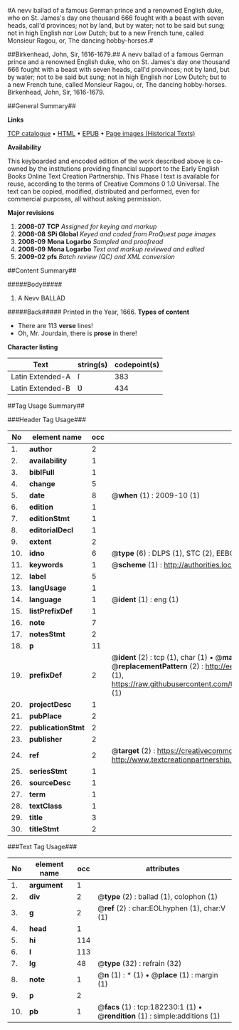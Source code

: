 #A nevv ballad of a famous German prince and a renowned English duke, who on St. James's day one thousand 666 fought with a beast with seven heads, call'd provinces; not by land, but by water; not to be said but sung; not in high English nor Low Dutch; but to a new French tune, called Monsieur Ragou, or, The dancing hobby-horses.#

##Birkenhead, John, Sir, 1616-1679.##
A nevv ballad of a famous German prince and a renowned English duke, who on St. James's day one thousand 666 fought with a beast with seven heads, call'd provinces; not by land, but by water; not to be said but sung; not in high English nor Low Dutch; but to a new French tune, called Monsieur Ragou, or, The dancing hobby-horses.
Birkenhead, John, Sir, 1616-1679.

##General Summary##

**Links**

[TCP catalogue](http://www.ota.ox.ac.uk/tcp/)  • 
[HTML](http://tei.it.ox.ac.uk/tcp/Texts-HTML/free/B01/B01661.html)  • 
[EPUB](http://tei.it.ox.ac.uk/tcp/Texts-EPUB/free/B01/B01661.epub) • 
[Page images (Historical Texts)](https://data.historicaltexts.jisc.ac.uk/view?pubId=eebo-99885281e&pageId=eebo-99885281e-182230-1)

**Availability**

This keyboarded and encoded edition of the
	       work described above is co-owned by the institutions
	       providing financial support to the Early English Books
	       Online Text Creation Partnership. This Phase I text is
	       available for reuse, according to the terms of Creative
	       Commons 0 1.0 Universal. The text can be copied,
	       modified, distributed and performed, even for
	       commercial purposes, all without asking permission.

**Major revisions**

1. __2008-07__ __TCP__ *Assigned for keying and markup*
1. __2008-08__ __SPi Global__ *Keyed and coded from ProQuest page images*
1. __2008-09__ __Mona Logarbo__ *Sampled and proofread*
1. __2008-09__ __Mona Logarbo__ *Text and markup reviewed and edited*
1. __2009-02__ __pfs__ *Batch review (QC) and XML conversion*

##Content Summary##

#####Body#####

1. A Nevv BALLAD

#####Back#####
Printed in the Year, 1666.
**Types of content**

  * There are 113 **verse** lines!
  * Oh, Mr. Jourdain, there is **prose** in there!

**Character listing**


|Text|string(s)|codepoint(s)|
|---|---|---|
|Latin Extended-A|ſ|383|
|Latin Extended-B|Ʋ|434|

##Tag Usage Summary##

###Header Tag Usage###

|No|element name|occ|attributes|
|---|---|---|---|
|1.|__author__|2||
|2.|__availability__|1||
|3.|__biblFull__|1||
|4.|__change__|5||
|5.|__date__|8| @__when__ (1) : 2009-10 (1)|
|6.|__edition__|1||
|7.|__editionStmt__|1||
|8.|__editorialDecl__|1||
|9.|__extent__|2||
|10.|__idno__|6| @__type__ (6) : DLPS (1), STC (2), EEBO-CITATION (1), PROQUEST (1), VID (1)|
|11.|__keywords__|1| @__scheme__ (1) : http://authorities.loc.gov/ (1)|
|12.|__label__|5||
|13.|__langUsage__|1||
|14.|__language__|1| @__ident__ (1) : eng (1)|
|15.|__listPrefixDef__|1||
|16.|__note__|7||
|17.|__notesStmt__|2||
|18.|__p__|11||
|19.|__prefixDef__|2| @__ident__ (2) : tcp (1), char (1)  •  @__matchPattern__ (2) : ([0-9\-]+):([0-9IVX]+) (1), (.+) (1)  •  @__replacementPattern__ (2) : http://eebo.chadwyck.com/downloadtiff?vid=$1&page=$2 (1), https://raw.githubusercontent.com/textcreationpartnership/Texts/master/tcpchars.xml#$1 (1)|
|20.|__projectDesc__|1||
|21.|__pubPlace__|2||
|22.|__publicationStmt__|2||
|23.|__publisher__|2||
|24.|__ref__|2| @__target__ (2) : https://creativecommons.org/publicdomain/zero/1.0/ (1), http://www.textcreationpartnership.org/docs/. (1)|
|25.|__seriesStmt__|1||
|26.|__sourceDesc__|1||
|27.|__term__|1||
|28.|__textClass__|1||
|29.|__title__|3||
|30.|__titleStmt__|2||


###Text Tag Usage###

|No|element name|occ|attributes|
|---|---|---|---|
|1.|__argument__|1||
|2.|__div__|2| @__type__ (2) : ballad (1), colophon (1)|
|3.|__g__|2| @__ref__ (2) : char:EOLhyphen (1), char:V (1)|
|4.|__head__|1||
|5.|__hi__|114||
|6.|__l__|113||
|7.|__lg__|48| @__type__ (32) : refrain (32)|
|8.|__note__|1| @__n__ (1) : * (1)  •  @__place__ (1) : margin (1)|
|9.|__p__|2||
|10.|__pb__|1| @__facs__ (1) : tcp:182230:1 (1)  •  @__rendition__ (1) : simple:additions (1)|
